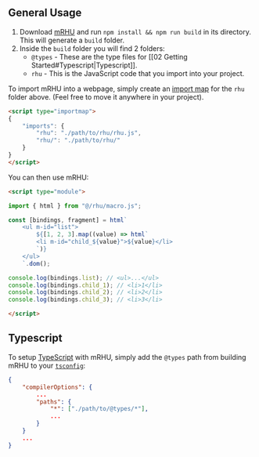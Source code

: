 ## General Usage

1) Download [mRHU](https://github.com/randomuserhi/Random-HTML-Utility/tree/main/mRHU) and run `npm install && npm run build` in its directory. This will generate a `build` folder.
2) Inside the `build` folder you will find 2 folders:
    - `@types` - These are the type files for [[02 Getting Started#Typescript|Typescript]].
    - `rhu` - This is the JavaScript code that you import into your project.

To import mRHU into a webpage, simply create an [import map](https://developer.mozilla.org/en-US/docs/Web/HTML/Element/script/type/importmap) for the `rhu` folder above. (Feel free to move it anywhere in your project).
```html
<script type="importmap">
{
    "imports": {
        "rhu": "./path/to/rhu/rhu.js",
        "rhu/": "./path/to/rhu/"
    }
}
</script>
```

You can then use mRHU:
```html
<script type="module">

import { html } from "@/rhu/macro.js";

const [bindings, fragment] = html`
    <ul m-id="list">
        ${[1, 2, 3].map((value) => html`
        <li m-id="child_${value}">${value}</li>
        `)}
    </ul>
    `.dom();

console.log(bindings.list); // <ul>...</ul>
console.log(bindings.child_1); // <li>1</li>
console.log(bindings.child_2); // <li>2</li>
console.log(bindings.child_3); // <li>3</li>

</script>
```
## Typescript

To setup [TypeScript](https://www.typescriptlang.org/) with mRHU, simply add the `@types` path from building mRHU to your [`tsconfig`](https://www.typescriptlang.org/docs/handbook/tsconfig-json.html):
```json
{ 
    "compilerOptions": {
        ...
        "paths": {
            "*": ["./path/to/@types/*"],
            ...
        }
    }
    ...
}
```